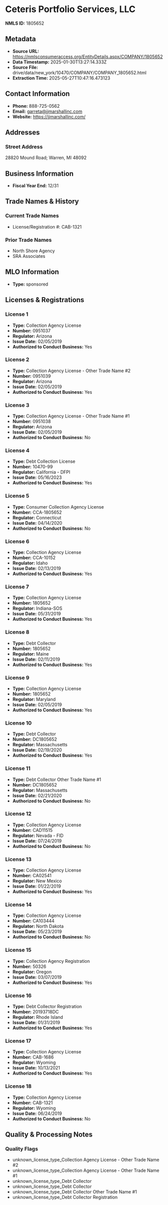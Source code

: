 # Ceteris Portfolio Services, LLC

**NMLS ID:** 1805652

## Metadata
- **Source URL:** https://nmlsconsumeraccess.org/EntityDetails.aspx/COMPANY/1805652
- **Data Timestamp:** 2025-01-30T13:27:14.333Z
- **Source File:** drive/data/new_york/10470/COMPANY/COMPANY_1805652.html
- **Extraction Time:** 2025-05-27T10:47:16.473123

## Contact Information
- **Phone:** 888-725-0562
- **Email:** garreta@jjmarshallinc.com
- **Website:** https://jjmarshallinc.com/

## Addresses
### Street Address
28820 Mound Road; Warren, MI 48092

## Business Information
- **Fiscal Year End:** 12/31

## Trade Names & History
### Current Trade Names
- License/Registration #: CAB-1321

### Prior Trade Names
- North Shore Agency
- SRA Associates

## MLO Information
- **Type:** sponsored

## Licenses & Registrations

### License 1
- **Type:** Collection Agency License
- **Number:** 0951037
- **Regulator:** Arizona
- **Issue Date:** 02/05/2019
- **Authorized to Conduct Business:** Yes

### License 2
- **Type:** Collection Agency License - Other Trade Name #2
- **Number:** 0951039
- **Regulator:** Arizona
- **Issue Date:** 02/05/2019
- **Authorized to Conduct Business:** Yes

### License 3
- **Type:** Collection Agency License - Other Trade Name #1
- **Number:** 0951038
- **Regulator:** Arizona
- **Issue Date:** 02/05/2019
- **Authorized to Conduct Business:** No

### License 4
- **Type:** Debt Collection License
- **Number:** 10470-99
- **Regulator:** California - DFPI
- **Issue Date:** 05/16/2023
- **Authorized to Conduct Business:** Yes

### License 5
- **Type:** Consumer Collection Agency License
- **Number:** CCA-1805652
- **Regulator:** Connecticut
- **Issue Date:** 04/14/2020
- **Authorized to Conduct Business:** No

### License 6
- **Type:** Collection Agency License
- **Number:** CCA-10152
- **Regulator:** Idaho
- **Issue Date:** 02/13/2019
- **Authorized to Conduct Business:** Yes

### License 7
- **Type:** Collection Agency License
- **Number:** 1805652
- **Regulator:** Indiana-SOS
- **Issue Date:** 05/31/2019
- **Authorized to Conduct Business:** Yes

### License 8
- **Type:** Debt Collector
- **Number:** 1805652
- **Regulator:** Maine
- **Issue Date:** 02/11/2019
- **Authorized to Conduct Business:** Yes

### License 9
- **Type:** Collection Agency License
- **Number:** 1805652
- **Regulator:** Maryland
- **Issue Date:** 02/05/2019
- **Authorized to Conduct Business:** Yes

### License 10
- **Type:** Debt Collector
- **Number:** DC1805652
- **Regulator:** Massachusetts
- **Issue Date:** 02/19/2020
- **Authorized to Conduct Business:** Yes

### License 11
- **Type:** Debt Collector Other Trade Name #1
- **Number:** DC1805652
- **Regulator:** Massachusetts
- **Issue Date:** 02/21/2020
- **Authorized to Conduct Business:** No

### License 12
- **Type:** Collection Agency License
- **Number:** CAD11515
- **Regulator:** Nevada - FID
- **Issue Date:** 07/24/2019
- **Authorized to Conduct Business:** No

### License 13
- **Type:** Collection Agency License
- **Number:** CA02541
- **Regulator:** New Mexico
- **Issue Date:** 01/22/2019
- **Authorized to Conduct Business:** Yes

### License 14
- **Type:** Collection Agency License
- **Number:** CA103444
- **Regulator:** North Dakota
- **Issue Date:** 05/23/2019
- **Authorized to Conduct Business:** No

### License 15
- **Type:** Collection Agency Registration
- **Number:** 50326
- **Regulator:** Oregon
- **Issue Date:** 03/07/2019
- **Authorized to Conduct Business:** Yes

### License 16
- **Type:** Debt Collector Registration
- **Number:** 20193718DC
- **Regulator:** Rhode Island
- **Issue Date:** 01/31/2019
- **Authorized to Conduct Business:** Yes

### License 17
- **Type:** Collection Agency License
- **Number:** CAB-1686
- **Regulator:** Wyoming
- **Issue Date:** 10/13/2021
- **Authorized to Conduct Business:** Yes

### License 18
- **Type:** Collection Agency License
- **Number:** CAB-1321
- **Regulator:** Wyoming
- **Issue Date:** 06/24/2019
- **Authorized to Conduct Business:** No

## Quality & Processing Notes
### Quality Flags
- unknown_license_type_Collection Agency License - Other Trade Name #2
- unknown_license_type_Collection Agency License - Other Trade Name #1
- unknown_license_type_Debt Collector
- unknown_license_type_Debt Collector
- unknown_license_type_Debt Collector Other Trade Name #1
- unknown_license_type_Debt Collector Registration
